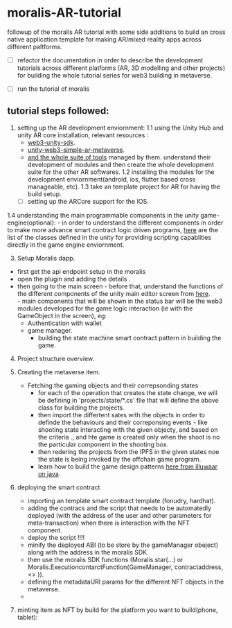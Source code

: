 # moralis-AR-tutorial
followup of the moralis AR tutorial with some side additions to build an cross native application template for making AR/mixed reality apps across different paltforms. 
- [ ] refactor the documentation in order to describe the development tutorials across different  platforms (AR, 3D modelling and other projects) for building the  whole tutorial series for web3 building in metaverse.
- [ ] run the tutorial of moralis


## tutorial steps followed: 
1. setting up the AR development enviornment: 
  1.1 using the Unity Hub and unity AR core installation, relevant resources :
    - [web3-unity-sdk](https://github.com/MoralisWeb3/web3-unity-sdk).
    - [unity-web3-simple-ar-metaverse](https://github.com/MoralisWeb3/unity-web3-sample-ar-metaverse).
    - [and the whole suite of tools](https://github.com/MoralisWeb3?q=unity&type=all&language=&sort=) managed by them. understand their development of modules  and then  create  the whole development suite for the other AR softwares.
   1.2 installing the modules for the development enviornment(android, ios, flutter based cross manageable, etc).
   1.3 take an template project for AR for having the build setup.
    - [ ] setting up the ARCore support for the IOS. 
  
  1.4 understanding the main programmable components in the unity game-engine(optional): 
    - in order to understand the different components in order to make more advance smart contract logic driven programs, [here](https://docs.unity3d.com/Manual/class-GameObject.html) are the list of the classes defined in the unity for providing scripting capablities directly in the game engine enviornment.
    
  
  
  
3. Setup Moralis dapp.
  - first get the api endpoint setup in the moralis   
  -  open the plugin and adding the details .
  -  then going to the main screen 
    - before that, understand the functions of the different components of the unity main editor  screen from [here](https://docs.unity3d.com/Manual/UsingTheEditor.html).  
    -  main components that will be shown in the status bar will be the web3 modules developed for the game logic interaction (ie with the GameObject in the screen), eg:
        - Authentication with wallet
        - game manager. 
          - building the state machine smart contract  pattern in building the game.     

       


4. Project structure overview. 
5. Creating the metaverse item.
    - Fetching the gaming objects and their correpsonding states 
       - for each of the operation that creates the state change, we will be defining in 'projects/state/*.cs' file that will define the above class for building the projects. 
       -    then import the  differtent sates with the objects in order to definde the behaviours and their correponsing  events 
          -   like shooting state interacting with the   given objecty, and based on the criteria ., and hte game is created only when the shoot is no the particular component in the shooting box.
       -   then redering the projects from the IPFS in the given states noe the state is being invoked by the offchain game program.
         -  learn how to build the game design patterns [here from illuwaar on java](https://github.com/iluwatar/java-design-patterns). 
 
7. deploying the smart contract
     -  importing an template   smart contract template (fonudry, hardhat). 
     -  adding the contracs and the script that needs to be automatedly deployed (with the address of the user and other parameters for meta-transaction) when there is interaction with the  NFT component.  
     -  deploy the script !!!!
     -  minify the deployed ABI (to be  store by the gameManager obeject) along with the address in the moralis SDK.
     -  then use the moralis SDK functions (Moralis.star(...) or Moralis.ExecutioncontarctFunction(GameManager, contractaddress, <<ERC721 parameters>> )).
     - defining the metadataURI params  for the different NFT objects in the metaverse.
     - 

8. minting item as NFT by build for the platform you want to build(phone, tablet):   
